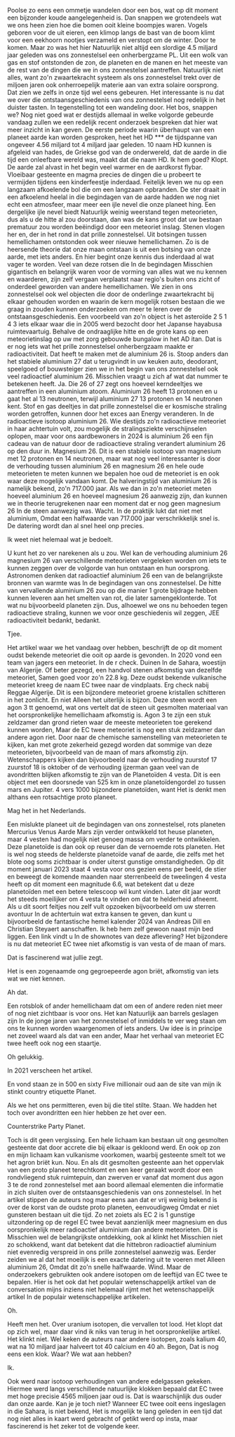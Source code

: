 Poolse zo eens een ommetje wandelen door een bos, wat op dit moment een bijzonder koude aangelegenheid is. Dan snappen we grotendeels wat we ons heen zien hoe die bomen ooit kleine boompjes waren. Vogels geboren voor de uit eieren, een klimop langs de bast van de boom klimt voor een eekhoorn nootjes verzameld en verstopt om de winter. Door te komen. Maar zo was het hier Natuurlijk niet altijd een slordige 4.5 miljard jaar geleden was ons zonnestelsel een onherbergzame PL. Uit een wolk van gas en stof ontstonden de zon, de planeten en de manen en het meeste van de rest van de dingen die we in ons zonnestelsel aantreffen. Natuurlijk niet alles, want zo'n zwaartekracht systeem als ons zonnestelsel trekt over de miljoen jaren ook onherroepelijk materie aan van extra solaire oorsprong. Dat zien we zelfs in onze tijd wel eens gebeuren. Het interessante is nu dat we over die ontstaansgeschiedenis van ons zonnestelsel nog redelijk in het duister tasten. In tegenstelling tot een wandeling door. Het bos, snappen we? Nog niet goed wat er destijds allemaal in welke volgorde gebeurde vandaag zullen we een redelijk recent onderzoek bespreken dat hier wat meer inzicht in kan geven. De eerste periode waarin überhaupt van een planeet aarde kan worden gesproken, heet het HD *** de tijdspanne van ongeveer 4.56 miljard tot 4 miljard jaar geleden. 10 naam HD kunnen is afgeleid van hades, de Griekse god van de onderwereld, dat de aarde in die tijd een onleefbare wereld was, maakt dat die naam HD. Ik hem goed? Klopt. De aarde zal alvast in het begin veel warmer en de aardkorst flybar. Vloeibaar gesteente en magma precies de dingen die u probeert te vermijden tijdens een kinderfeestje inderdaad. Feitelijk leven we nu op een langzaam afkoelende bol die om een langzaam opbranden. De ster draait in een afkoelend heelal in die begindagen van de aarde hadden we nog niet echt een atmosfeer, maar meer een ijle nevel die onze planeet hing. Een dergelijke ijle nevel biedt Natuurlijk weinig weerstand tegen meteorieten, dus als u de hitte al zou doorstaan, dan was de kans groot dat uw bestaan prematuur zou worden beëindigd door een meteoriet inslag. Stenen vlogen her en, der in het rond in dat prille zonnestelsel. Uit botsingen tussen hemellichamen ontstonden ook weer nieuwe hemellichamen. Zo is de heersende theorie dat onze maan ontstaan is uit een botsing van onze aarde, met iets anders. En hier begint onze kennis dus inderdaad al wat vager te worden. Veel van deze rotsen die In de begindagen Misschien gigantisch en belangrijk waren voor de vorming van alles wat we nu kennen en waarderen, zijn zelf vergaan verplaatst naar regio's buiten ons zicht of onderdeel geworden van andere hemellichamen. We zien in ons zonnestelsel ook wel objecten die door de onderlinge zwaartekracht bij elkaar gehouden worden en waarin de kern mogelijk rotsen bestaan die we graag in zouden kunnen onderzoeken om meer te leren over de ontstaansgeschiedenis. Een voorbeeld van zo'n object is het asteroïde 2 5 1 4 3 iets elkaar waar die in 2005 werd bezocht door het Japanse hayabusa ruimtevaartuig. Behalve de ondraaglijke hitte en de grote kans op een meteorietinslag op uw met zorg gebouwde bungalow in het AD itan. Dat is er nog iets wat het prille zonnestelsel onherbergzaam maakte er radioactiviteit. Dat heeft te maken met de aluminium 26 is. Stoop anders dan het stabiele aluminium 27 dat u terugvindt in uw keuken auto, deodorant, speelgoed of bouwsteiger zien we in het begin van ons zonnestelsel ook veel radioactief aluminium 26. Misschien vraagt u zich af wat dat nummer te betekenen heeft. Ja. Die 26 of 27 zegt ons hoeveel kerndeeltjes we aantreffen in een aluminium atoom. Aluminium 26 heeft 13 protonen en u gaat het al 13 neutronen, terwijl aluminium 27 13 protonen en 14 neutronen kent. Stof en gas deeltjes in dat prille zonnestelsel die er kosmische straling worden getroffen, kunnen door het exces aan Energy veranderen. In de radioactieve isotoop aluminium 26. Wie destijds zo'n radioactieve meteoriet in haar achtertuin volt, zou mogelijk de stralingsziekte verschijnselen oplopen, maar voor ons aardbewoners in 2024 is aluminium 26 een fijn cadeau van de natuur door de radioactieve straling verandert aluminium 26 op den duur in. Magnesium 26. Dit is een stabiele isotoop van magnesium met 12 protonen en 14 neutronen, maar wat nog veel interessanter is door de verhouding tussen aluminium 26 en magnesium 26 en hele oude meteorieten te meten kunnen we bepalen hoe oud de meteoriet is en ook waar deze mogelijk vandaan komt. De halveringstijd van aluminium 26 is namelijk bekend, zo'n 717.000 jaar. Als we dan in zo'n meteoriet meten hoeveel aluminium 26 en hoeveel magnesium 26 aanwezig zijn, dan kunnen we in theorie terugrekenen naar een moment dat er nog geen magnesium 26 In de steen aanwezig was. Wacht. In de praktijk lukt dat niet met aluminium, Omdat een halfwaarde van 717.000 jaar verschrikkelijk snel is. De datering wordt dan al snel heel onp precies. 

Ik weet niet helemaal wat je bedoelt. 

U kunt het zo ver narekenen als u zou. Wel kan de verhouding aluminium 26 magnesium 26 van verschillende meteorieten vergeleken worden om iets te kunnen zeggen over de volgorde van hun ontstaan en hun oorsprong. Astronomen denken dat radioactief aluminium 26 een van de belangrijkste bronnen van warmte was In de begindagen van ons zonnestelsel. De hitte van vervallende aluminium 26 zou op die manier 1 grote bijdrage hebben kunnen leveren aan het smelten van rot, die later samengeklonterde. Tot wat nu bijvoorbeeld planeten zijn. Dus, alhoewel we ons nu behoeden tegen radioactieve straling, kunnen we voor onze geschiedenis wil zeggen, JEE radioactiviteit bedankt, bedankt. 

Tjee. 

Het artikel waar we het vandaag over hebben, beschrijft de op dit moment oudst bekende meteoriet die ooit op aarde is gevonden. In 2020 vond een team van jagers een meteoriet. In de r check. Duinen In de Sahara, woestijn van Algerije. Of beter gezegd, een handvol stenen afkomstig van dezelfde meteoriet, Samen goed voor zo'n 22.8 kg. Deze oudst bekende vulkanische meteoriet kreeg de naam EC twee naar de vindplaats. Erg check nabij Reggae Algerije. Dit is een bijzondere meteoriet groene kristallen schitteren in het zonlicht. En niet Alleen het uiterlijk is bijzon. Deze steen wordt een agon 3 tt genoemd, wat ons vertelt dat de steen uit gesmolten materiaal van het oorspronkelijke hemellichaam afkomstig is. Agon 3 te zijn een stuk zeldzamer dan grond rieten waar de meeste meteorieten toe gerekend kunnen worden, Maar de EC twee meteoriet is nog een stuk zeldzamer dan andere agon riet. Door naar de chemische samenstelling van meteorieten te kijken, kan met grote zekerheid gezegd worden dat sommige van deze meteorieten, bijvoorbeeld van de maan of mars afkomstig zijn. Wetenschappers kijken dan bijvoorbeeld naar de verhouding zuurstof 17 zuurstof 18 is oktober of de verhouding ijzerman gaan veel van de avondritten blijken afkomstig te zijn van de Planetoïden 4 vesta. Dit is een object met een doorsnede van 525 km in onze planetoïdengordel zo tussen mars en Jupiter. 4 vers 1000 bijzondere planetoïden, want Het is denkt men althans een rotsachtige proto planeet. 

Mag het in het Nederlands. 

Een mislukte planeet uit de begindagen van ons zonnestelsel, rots planeten Mercurius Venus Aarde Mars zijn verder ontwikkeld tot heuse planeten, maar 4 vesten had mogelijk niet genoeg massa om verder te ontwikkelen. Deze planetoïde is dan ook op reuser dan de vernoemde rots planeten. Het is wel nog steeds de helderste planetoïde vanaf de aarde, die zelfs met het blote oog soms zichtbaar is onder uiterst gunstige omstandigheden. Op dit moment januari 2023 staat 4 vesta voor ons gezien eens per beeld, de stier en beweegt de komende maanden naar sterrenbeeld de tweelingen 4 vesta heeft op dit moment een magnitude 6.6, wat betekent dat u deze planetoïden met een betere telescoop wil kunt vinden. Later dit jaar wordt het steeds moeilijker om 4 vesta te vinden om dat te helderheid afneemt. Als u dit soort feitjes nou zelf vult opzoeken bijvoorbeeld om uw sterren avontuur In de achtertuin wat extra kansen te geven, dan kunt u bijvoorbeeld de fantastische hemel kalender 2024 van Andreas Dill en Christian Steyaert aanschaffen. Ik heb hem zelf gewoon naast mijn bed liggen. Een link vindt u In de shownotes van deze aflevering? Het bijzondere is nu dat meteoriet EC twee niet afkomstig is van vesta of de maan of mars. 

Dat is fascinerend wat jullie zegt. 

Het is een zogenaamde ong gegroepeerde agon briët, afkomstig van iets wat we niet kennen. 

Ah dat. 

Een rotsblok of ander hemellichaam dat om een of andere reden niet meer of nog niet zichtbaar is voor ons. Het kan Natuurlijk aan barrels geslagen zijn In de jonge jaren van het zonnestelsel of inmiddels te ver weg staan om ons te kunnen worden waargenomen of iets anders. Uw idee is in principe net zoveel waard als dat van een ander, Maar het verhaal van meteoriet EC twee heeft ook nog een staartje. 

Oh gelukkig. 

In 2021 verscheen het artikel. 

En vond staan ze in 500 en sixty Five millionair oud aan de site van mijn ik stinkt country etiquette Planet. 

Als we het ons permitteren, even bij die titel stilte. Staan. We hadden het toch over avondritten een hier hebben ze het over een. 

Counterstrike Party Planet. 

Toch is dit geen vergissing. Een hele lichaam kan bestaan uit ong gesmolten gesteente dat door accrete die bij elkaar is gekloond werd. En ook op zon en mijn lichaam kan vulkanisme voorkomen, waarbij gesteente smelt tot we het agron briët kun. Nou. En als dit gesmolten gesteente aan het oppervlak van een proto planeet terechtkomt en een keer geraakt wordt door een rondvliegend stuk ruimtepuin, dan zwerven er vanaf dat moment dus agon 3 te de rond zonnestelsel met aan boord allemaal elementen die informatie in zich sluiten over de ontstaansgeschiedenis van ons zonnestelsel. In het artikel stippen de auteurs nog maar eens aan dat er vrij weinig bekend is over de korst van de oudste proto planeten, eenvoudigweg Omdat er niet gunsteren bestaan uit die tijd. Zo net zoiets als EC 2 is 1 gunstige uitzondering op de regel EC twee bevat aanzienlijk meer magnesium en dus oorspronkelijk meer radioactief aluminium dan andere meteorieten. Dit is Misschien wel de belangrijkste ontdekking, ook al klinkt het Misschien niet zo schokkend, want dat betekent dat die hittebron radioactief aluminium niet evenredig verspreid in ons prille zonnestelsel aanwezig was. Eerder zeiden we al dat het moeilijk is een exacte datering uit te voeren met Alleen aluminium 26, Omdat dit zo'n snelle halfwaarde. Wind. Maar de onderzoekers gebruikten ook andere isotopen om de leeftijd van EC twee te bepalen. Hier is het ook dat het populair wetenschappelijk artikel van de conversation mijns inziens niet helemaal rijmt met het wetenschappelijk artikel In de populair wetenschappelijke artikelen. 

Oh. 

Heeft men het. Over uranium isotopen, die vervallen tot lood. Het klopt dat op zich wel, maar daar vind ik niks van terug in het oorspronkelijke artikel. Het klinkt niet. Wel keken de auteurs naar andere isotopen, zoals kalium 40, wat na 10 miljard jaar halveert tot 40 calcium en 40 ah. Begon, Dat is nog eens een klok. Waar? We wat aan hebben? 

Ik. 

Ook werd naar isotoop verhoudingen van andere edelgassen gekeken. Hiermee werd langs verschillende natuurlijke klokken bepaald dat EC twee met hoge precisie 4565 miljoen jaar oud is. Dat is waarschijnlijk dus ouder dan onze aarde. Kan je je toch niet? Wanneer EC twee ooit eens ingeslagen in die Sahara, is niet bekend, Het is mogelijk te lang geleden in een tijd dat nog niet alles in kaart werd gebracht of getikt werd op insta, maar fascinerend is het zeker tot de volgende keer. 

 